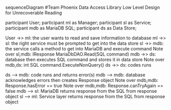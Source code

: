 

sequenceDiagram 
#Team Phoenix Data Access Library Low Level Design for Unrecoverable Reading

  participant User;
  participant ml as Manager;
  participant sl as Service;
  participant mdb as MariaDB SQL;
  participant ds as Data Store;

  User ->> ml: the user wants to read and save information to database
  ml ->> sl: the right service must be prompted to get into the data store
  sl ->> mdb: the service calls a method to get into MariaDB and execute command
    Note over sl,mdb: IResponse MariaDbDAO.Read(SQL command) 
  mdb ->> ds: database then executes SQL command and stores it in data store
    Note over mdb,ds: int SQL command.ExecuteNonQuery() 
  ds ->> ds: codes runs

  ds --> mdb: code runs and returns error(s)
  mdb --> mdb: database acknowledges errors then creates Response object
    Note over mdb,mdb: Response.hasError == true
    Note over mdb,mdb: Response.canTryAgain == false
  mdb --> sl: MariaDB returns response from the SQL from response object
  sl --> ml: Service layer returns response from the SQL from response object






